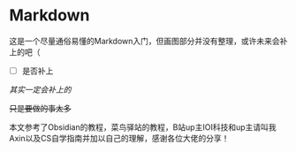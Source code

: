 # Markdown
这是一个尽量通俗易懂的Markdown入门，但画图部分并没有整理，或许未来会补上的吧（
- [ ] 是否补上 
 
*其实一定会补上的* 

~~只是要做的事太多~~ 


本文参考了Obsidian的教程，菜鸟驿站的教程，B站up主IOI科技和up主请叫我Axin以及CS自学指南并加以自己的理解，感谢各位大佬的分享！
